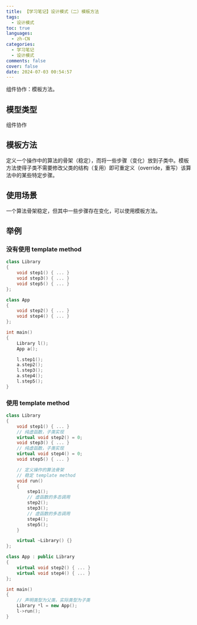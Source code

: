 ```yaml
---
title: 【学习笔记】设计模式（二）模板方法
tags:
  - 设计模式
toc: true
languages:
  - zh-CN
categories:
  - 学习笔记
  - 设计模式
comments: false
cover: false
date: 2024-07-03 00:54:57
---
```


组件协作：模板方法。

<!-- more -->

## 模型类型

组件协作

## 模板方法

定义一个操作中的算法的骨架（稳定），而将一些步骤（变化）放到子类中。模板方法使得子类不需要修改父类的结构（复用）即可重定义（override，重写）该算法中的某些特定步骤。


## 使用场景

一个算法骨架稳定，但其中一些步骤存在变化，可以使用模板方法。


## 举例

### 没有使用 template method

```cpp
class Library
{
    void step1() { ... }
    void step3() { ... }
    void step5() { ... }
};

class App
{
    void step2() { ... }
    void step4() { ... }
};

int main()
{
    Library l();
    App a();

    l.step1();
    a.step2();
    l.step3();
    a.step4();
    l.step5();
}
```

### 使用 template method

```cpp
class Library
{
    void step1() { ... }
    // 纯虚函数，子类实现
    virtual void step2() = 0;
    void step3() { ... }
    // 纯虚函数，子类实现
    virtual void step4() = 0;
    void step5() { ... }

    // 定义操作的算法骨架
    // 稳定 template method
    void run()
    {
        step1();
        // 虚函数的多态调用
        step2();
        step3();
        // 虚函数的多态调用
        step4();
        step5();
    }

    virtual ~Library() {}
};

class App : public Library
{
    virtual void step2() { ... }
    virtual void step4() { ... }
};

int main()
{
    // 声明类型为父类，实际类型为子类
    Library *l = new App();
    l->run();
}
```